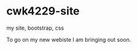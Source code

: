 cwk4229-site
============

my site, bootstrap, css

To go on my new webiste I am bringing out soon.
